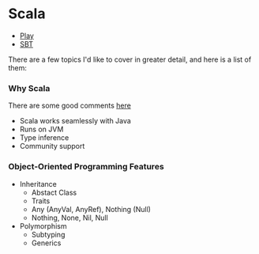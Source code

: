 # Scala

- [Play](https://github.com/mlin6436/eden/blob/master/scala/play.md)
- [SBT](https://github.com/mlin6436/eden/blob/master/scala/sbt.md)

There are a few topics I'd like to cover in greater detail, and here is a list of them:

### Why Scala

There are some good comments [here](http://blog.madhukaraphatak.com/scala-for-android/)

- Scala works seamlessly with Java
- Runs on JVM
- Type inference
- Community support

### Object-Oriented Programming Features

- Inheritance
    - Abstact Class
    - Traits
    - Any (AnyVal, AnyRef), Nothing (Null)
    - Nothing, None, Nil, Null
- Polymorphism
    - Subtyping
    - Generics
